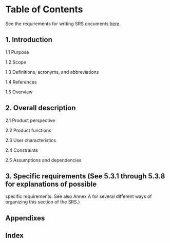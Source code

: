 Table of Contents
==================

See the requirements for writing SRS documents [here](http://www.math.uaa.alaska.edu/~afkjm/cs401/IEEE830.pdf).

## 1. Introduction  

  1.1 Purpose

  1.2 Scope

  1.3 Definitions, acronyms, and abbreviations

  1.4 References  

  1.5 Overview


## 2. Overall description

  2.1 Product perspective  

  2.2 Product functions   

  2.3 User characteristics  

  2.4 Constraints  

  2.5 Assumptions and dependencies


## 3. Specific requirements (See 5.3.1 through 5.3.8 for explanations of possible
specific requirements. See also Annex A for several different ways of organizing
this section of the SRS.)

## Appendixes


## Index
